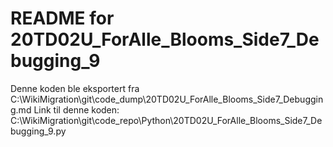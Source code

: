 # README for 20TD02U_ForAlle_Blooms_Side7_Debugging_9
Denne koden ble eksportert fra C:\WikiMigration\git\code_dump\20TD02U_ForAlle_Blooms_Side7_Debugging.md
Link til denne koden: C:\WikiMigration\git\code_repo\Python\20TD02U_ForAlle_Blooms_Side7_Debugging_9.py
